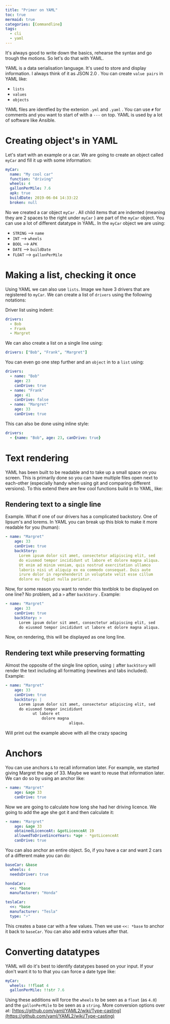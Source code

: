 ```yaml
---
title: "Primer on YAML"
toc: true
mermaid: true
categories: [Commandline]
tags:
  - cli
  - yaml
---
```


It's always good to write down the basics, rehearse the syntax and go trough the motions. So let's do that with YAML.

YAML is a data serialisation language. It's used to store and display information. I always think of it as JSON 2.0 . You can create `value pairs` in YAML like:

- `lists`
- `values`
- `objects`

YAML files are identfied by the extenion `.yml` and `.yaml` . You can use `#` for comments and you want to start of with a `---` on top. YAML is used by a lot of software like Ansible.

# Creating object's in YAML

Let's start with an example or a car. We are going to create an object called `myCar` and fill it up with some information:

```yaml
myCar:
  name: "My cool car"
  function: "driving"
  wheels: 4
  gallonPerMile: 7.6
  apk: true
  buildDate: 2019-06-04 14:33:22
  broken: null
```

No we created a car object `myCar` . All child items that are indented (meaning they are 2 spaces to the right under `myCar` ) are part of the `myCar` object. You can use a lot of different datatype in YAML. In the `myCar` object we are using:

- `STRING` —> `name`
- `INT` —> `wheels`
- `BOOL` —> `APK`
- `DATE` —> `buildDate`
- `FLOAT` —> `gallonPerMile`

# Making a list, checking it once

Using YAML we can also use `lists`. Image we have 3 drivers that are registered to `myCar`. We can create a list of `drivers` using the following notations:

Driver list using indent:

```yaml
drivers:
  - Bob
  - Frank
  - Margret
```

We can also create a list on a single line using:

```yaml
drivers: ["Bob", "Frank", "Margret"]
```

You can even go one step further and an `object` in to a `list` using:

```yaml
drivers:
  - name: "Bob"
    age: 23
    canDrive: true
  - name: "Frank"
    age: 41
    canDrive: false
  - name: "Margret"
    age: 33
    canDrive: true
```

This can also be done using inline style:

```yaml
drivers:
  - {name: "Bob", age: 23, canDrive: true}
```

# Text rendering

YAML has been built to be readable and to take up a small space on you screen. This is primarily done so you can have multiple files open next to each-other (especially handy when using git and comparing different versions). To this extend there are few cool functions build in to YAML, like:

## Rendering text to a single line

Example. What if one of our drivers has a complicated backstory. One of lipsum's and lorems. In YAML you can break up this blok to make it more readable for you (human):

```yaml
- name: "Margret"
    age: 33
    canDrive: true
    backStory:
      Lorem ipsum dolor sit amet, consectetur adipiscing elit, sed 
      do eiusmod tempor incididunt ut labore et dolore magna aliqua. 
      Ut enim ad minim veniam, quis nostrud exercitation ullamco 
      laboris nisi ut aliquip ex ea commodo consequat. Duis aute 
      irure dolor in reprehenderit in voluptate velit esse cillum 
      dolore eu fugiat nulla pariatur.
```

Now, for some reason you want to render this textblok to be displayed on one line? No problem, ad a `>` after `backStory` . Example:

```yaml
- name: "Margret"
    age: 33
    canDrive: true
    backStory: >
      Lorem ipsum dolor sit amet, consectetur adipiscing elit, sed 
      do eiusmod tempor incididunt ut labore et dolore magna aliqua.
```

Now, on rendering, this will be displayed as one long line.

## Rendering text while preserving formatting

Almost the opposite of the single line option, using `|` after `backStory` will render the text including all formatting (newlines and tabs included). Example:
```yaml
- name: "Margret"
    age: 33
    canDrive: true
    backStory: |
      Lorem ipsum dolor sit amet, consectetur adipiscing elit, sed 
      do eiusmod tempor incididunt
            ut labore et 
                dolore magna 
                            aliqua. 
```

Will print out the example above with all the crazy spacing

# Anchors

You can use anchors `&` to recall information later. For example, we started giving Margret the age of 33. Maybe we want to reuse that information later. We can do so by using an anchor like:

```yaml
- name: "Margret"
    age: &age 33
    canDrive: true
```

Now we are going to calculate how long she had her driving licence. We going to add the age she got it and then calculate it:

```yaml
- name: "Margret"
    age: &age 33
    obtainedLicenceAt: &gotLicenceAt 19
    allowedToDriveSinceYears: *age - *gotLicenceAt
    canDrive: true
```

You can also anchor an entire object. So, if you have a car and want 2 cars of a different make you can do:
```yaml
baseCar: &base
  wheels: 4
  needsDriver: true

hondaCar:
  <<: *base
  manufacturer: "Honda"

teslaCar:
  <<: *base
  manufacturer: "Tesla"
  type: "⚡️"
```

This creates a base car with a few values. Then we use `<<: *base` to anchor it back to `baseCar`. You can also add extra values after that.

# Converting datatypes

YAML will do it's best to identify datatypes based on your input. If your don't want it to to that you can force a date type like:

```yaml
myCar:
  wheels: !!float 4
  gallonPerMile: !!str 7.6
```

Using these additions will force the `wheels` to be seen as a `float` (as `4.0`) and the `gallonPerMile` to be seen as a `string`. More conversion options over at: [https://github.com/yaml/YAML2/wiki/Type-casting](https://github.com/yaml/YAML2/wiki/Type-casting)
